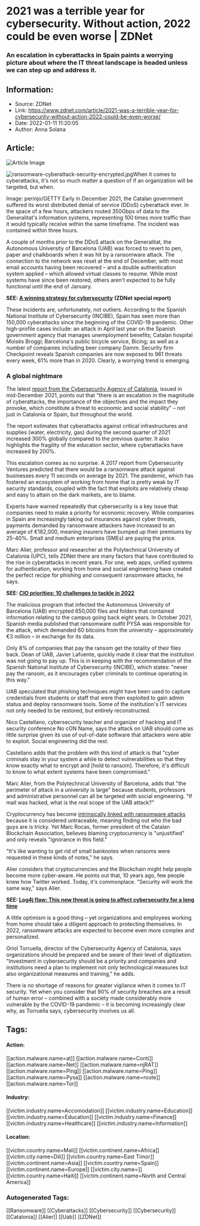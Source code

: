 # 2021 was a terrible year for cybersecurity. Without action, 2022 could be even worse | ZDNet
### An escalation in cyberattacks in Spain paints a worrying picture about where the IT threat landscape is headed unless we can step up and address it.

## Information:
+ Source: ZDNet
+ Link: https://www.zdnet.com/article/2021-was-a-terrible-year-for-cybersecurity-without-action-2022-could-be-even-worse/
+ Date: 2022-01-11 11:20:05
+ Author: Anna Solana


## Article:
![Article Image](https://www.zdnet.com/a/img/resize/a5bd7529b863d8da105f131de3576f24fd53ae5c/2022/01/04/5979e293-db40-4196-86c8-4d6632cbb0dc/ransomware-cyberattack-security-encrypted.jpg?width=770&height=578&fit=crop&auto=webp)

![ransomware-cyberattack-security-encrypted.jpg](https://www.zdnet.com/a/img/resize/fe1ee7b0dfd25ec0ea4f41c158ef63a9980cd917/2022/01/04/5979e293-db40-4196-86c8-4d6632cbb0dc/ransomware-cyberattack-security-encrypted.jpg?fit=bounds&auto=webp)When it comes to cyberattacks, it's not so much matter a question of if an organization will be targeted, but when.


 Image: perinjo/GETTY
 Early in December 2021, the Catalan government suffered its worst distributed denial of service (DDoS) cyberattack ever. In the space of a few hours, attackers routed 350Gbps of data to the Generalitat's information systems, representing 100 times more traffic than it would typically receive within the same timeframe. The incident was contained within three hours.


A couple of months prior to the DDoS attack on the Generalitat, the Autonomous University of Barcelona (UAB) was forced to revert to pen, paper and chalkboards when it was hit by a ransomware attack. The connection to the network was reset at the end of December, with most email accounts having been recovered – and a double authentication system applied – which allowed virtual classes to resume. While most systems have since been restored, others aren't expected to be fully functional until the end of January. 

**SEE:** [**A winning strategy for cybersecurity**](http://www.zdnet.com/topic/a-winning-strategy-for-cybersecurity/#link=%7B%22role%22:%22standard%22,%22href%22:%22http://www.zdnet.com/topic/a-winning-strategy-for-cybersecurity/%22,%22target%22:%22_blank%22,%22absolute%22:%22%22,%22linkText%22:%22%3Cstrong%3EA%20winning%20strategy%20for%20cybersecurity%3C/strong%3E%22%7D) **(ZDNet special report)**

These incidents are, unfortunately, not outliers. According to the Spanish National Institute of Cybersecurity (INCIBE), Spain has seen more than 150,000 cyberattacks since the beginning of the COVID-19 pandemic. Other high-profile cases include: an attack in April last year on the Spanish government agency that manages unemployment benefits; Catalan hospital Moisés Broggi; Barcelona's public bicycle service, Bicing; as well as a number of companies including beer company Damm. Security firm Checkpoint reveals Spanish companies are now exposed to 961 threats every week, 61% more than in 2020. Clearly, a worrying trend is emerging.

### A global nightmare

The latest [report from the Cybersecurity Agency of Catalonia](https://ciberseguretat.gencat.cat/ca/detalls/noticia/Informe-de-Tendencies-2T-2021), issued in mid-December 2021, points out that "there is an escalation in the magnitude of cyberattacks, the importance of the objectives and the impact they provoke, which constitute a threat to economic and social stability" – not just in Catalonia or Spain, but throughout the world.

The report estimates that cyberattacks against critical infrastructures and supplies (water, electricity, gas) during the second quarter of 2021 increased 300% globally compared to the previous quarter. It also highlights the fragility of the education sector, where cyberattacks have increased by 200%. 

This escalation comes as no surprise. A 2017 report from Cybersecurity Ventures predicted that there would be a ransomware attack against businesses every 11 seconds on average by 2021. The pandemic, which has fostered an ecosystem of working from home that is pretty weak by IT security standards, coupled with the fact that exploits are relatively cheap and easy to attain on the dark markets, are to blame. 






Experts have warned repeatedly that cybersecurity is a key issue that companies need to make a priority for economic recovery. While companies in Spain are increasingly taking out insurances against cyber threats, payments demanded by ransomware attackers have increased to an average of €182,000, meaning insurers have bumped up their premiums by 25-40%. Small and medium enterprises (SMEs) are paying the price. 

Marc Alier, professor and researcher at the Polytechnical University of Catalonia (UPC), tells ZDNet there are many factors that have contributed to the rise in cyberattacks in recent years. For one, web apps, unified systems for authentication, working from home and social engineering have created the perfect recipe for phishing and consequent ransomware attacks, he says. 

**SEE:** [**CIO priorities: 10 challenges to tackle in 2022**](https://www.zdnet.com/article/cio-priorities-10-challenges-to-tackle-in-2022/)

The malicious program that infected the Autonomous University of Barcelona (UAB) encrypted 650,000 files and folders that contained information relating to the campus going back eight years. In October 2021, Spanish media published that ransomware outfit PYSA was responsible for the attack, which demanded 60 bitcoins from the university – approximately €3 million – in exchange for its data. 

Only 8% of companies that pay the ransom get the totality of their files back. Dean of UAB, Javier Lafuente, quickly made it clear that the institution was not going to pay up. This is in keeping with the recommendation of the Spanish National Institute of Cybersecurity (INCIBE), which states: "never pay the ransom, as it encourages cyber criminals to continue operating in this way."

UAB speculated that phishing techniques might have been used to capture credentials from students or staff that were then exploited to gain admin status and deploy ransomware tools. Some of the institution's IT services not only needed to be restored, but entirely reconstructed.


Nico Castellano, cybersecurity teacher and organizer of hacking and IT security conference No cON Name, says the attack on UAB should come as little surprise given its use of out-of-date software that attackers were able to exploit. Social engineering did the rest. 

Castellano adds that the problem with this kind of attack is that "cyber criminals stay in your system a while to detect vulnerabilities so that they know exactly what to encrypt and [hold to ransom]. Therefore, it's difficult to know to what extent systems have been compromised." 

Marc Alier, from the Polytechnical University of Barcelona, adds that "the perimeter of attack in a university is large" because students, professors and administrative personnel can all be targeted with social engineering. "If mail was hacked, what is the real scope of the UAB attack?"

Cryptocurrency has become [intrinsically linked with ransomware attacks](https://www.zdnet.com/article/5-2-billion-in-btc-transactions-tied-to-top-10-ransomware-variants-us-treasury/) because it is considered untraceable, meaning finding out who the bad guys are is tricky. Yet Marc Rocas, former president of the Catalan Blockchain Association, believes blaming cryptocurrency is "unjustified" and only reveals "ignorance in this field." 

"It's like wanting to get rid of small banknotes when ransoms were requested in these kinds of notes," he says. 

Alier considers that cryptocurrencies and the Blockchain might help people become more cyber-aware. He points out that, 10 years ago, few people knew how Twitter worked. Today, it's commonplace. "Security will work the same way," says Alier. 

**SEE: [Log4j flaw: This new threat is going to affect cybersecurity for a long time](https://www.zdnet.com/article/log4j-flaw-this-new-threat-is-going-to-affect-cybersecurity-for-a-long-time/)**

A little optimism is a good thing – yet organizations and employees working from home should take a diligent approach to protecting themselves. In 2022, ransomware attacks are expected to become even more complex and personalized.

Oriol Torruella, director of the Cybersecurity Agency of Catalonia, says organizations should be prepared and be aware of their level of digitization. "Investment in cybersecurity should be a priority and companies and institutions need a plan to implement not only technological measures but also organizational measures and training," he adds. 

There is no shortage of reasons for greater vigilance when it comes to IT security. Yet when you consider that 90% of security breaches are a result of human error – combined with a society made considerably more vulnerable by the COVID-19 pandemic – it is becoming increasingly clear why, as Torruella says, cybersecurity involves us all.





## Tags:

#### Action:
[[action.malware.name=at]] [[action.malware.name=Conti]] [[action.malware.name=Net]] [[action.malware.name=njRAT]] [[action.malware.name=Ping]] [[action.malware.name=Ping]] [[action.malware.name=Pysa]] [[action.malware.name=route]] [[action.malware.name=Tor]]

#### Industry:
[[victim.industry.name=Accomodation]] [[victim.industry.name=Education]] [[victim.industry.name=Education]] [[victim.industry.name=Finance]] [[victim.industry.name=Healthcare]] [[victim.industry.name=Information]]

#### Location:
[[victim.country.name=Mali]] [[victim.continent.name=Africa]] [[victim.city.name=Dili]] [[victim.country.name=East Timor]] [[victim.continent.name=Asia]] [[victim.country.name=Spain]] [[victim.continent.name=Europe]] [[victim.city.name=]] [[victim.country.name=Haiti]] [[victim.continent.name=North and Central America]]

### Autogenerated Tags:
[[Ransomware]] [[Cyberattacks]] [[Cybersecurity]] [[Cybersecurity]] [[Catalonia]] [[Alier]] [[Uab]] [[ZDNet]]

